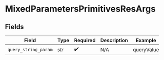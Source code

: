 # MixedParametersPrimitivesResArgs


## Fields

| Field                | Type                 | Required             | Description          | Example              |
| -------------------- | -------------------- | -------------------- | -------------------- | -------------------- |
| `query_string_param` | *str*                | :heavy_check_mark:   | N/A                  | queryValue           |